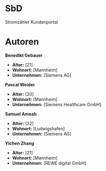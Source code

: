 # SbD

Stromzähler Kundenportal

# Autoren

**Benedikt Gebauer**

- **Alter:** [21]
- **Wohnort:** [Mannheim]
- **Unternehmen:** [Siemens AG]

**Pascal Weider**

- **Alter:** [20]
- **Wohnort:** [Mannheim]
- **Unternehmen:** [Siemens Healthcare GmbH]

**Samuel Amoah**

- **Alter:** [22]
- **Wohnort:** [Ludwigshafen]
- **Unternehmen:** [Siemens AG]

**Yichen Zhang**

- **Alter:** [21]
- **Wohnort:** [Mannheim]
- **Unternehmen:** [REWE digital GmbH]
